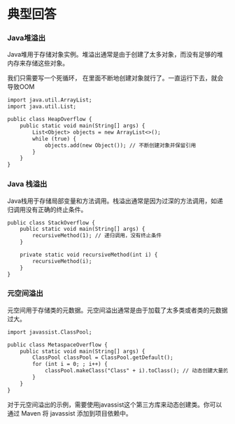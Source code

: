 # 典型回答
### Java堆溢出

Java堆用于存储对象实例。堆溢出通常是由于创建了太多对象，而没有足够的堆内存来存储这些对象。

我们只需要写一个死循环， 在里面不断地创建对象就行了。一直运行下去，就会导致OOM

```latex
import java.util.ArrayList;
import java.util.List;

public class HeapOverflow {
    public static void main(String[] args) {
        List<Object> objects = new ArrayList<>();
        while (true) {
            objects.add(new Object()); // 不断创建对象并保留引用
        }
    }
}

```

### Java 栈溢出

Java栈用于存储局部变量和方法调用。栈溢出通常是因为过深的方法调用，如递归调用没有正确的终止条件。

```latex
public class StackOverflow {
    public static void main(String[] args) {
        recursiveMethod(1); // 递归调用，没有终止条件
    }

    private static void recursiveMethod(int i) {
        recursiveMethod(i);
    }
}

```

### 元空间溢出

元空间用于存储类的元数据。元空间溢出通常是由于加载了太多类或者类的元数据过大。

```latex
import javassist.ClassPool;

public class MetaspaceOverflow {
    public static void main(String[] args) {
        ClassPool classPool = ClassPool.getDefault();
        for (int i = 0; ; i++) {
            classPool.makeClass("Class" + i).toClass(); // 动态创建大量的类
        }
    }
}

```

对于元空间溢出的示例，需要使用javassist这个第三方库来动态创建类。你可以通过 Maven 将 javassist 添加到项目依赖中。
